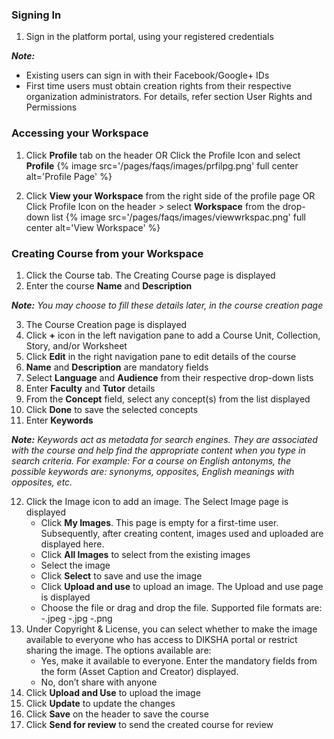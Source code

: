 ### Signing In 
1. Sign in the platform portal, using your registered credentials

***Note:***
- Existing users can sign in with their Facebook/Google+ IDs
- First time users must obtain creation rights from their respective organization administrators. For details, refer section User Rights and Permissions

### Accessing your Workspace
1. Click **Profile** tab on the header 
               OR
	Click the Profile Icon and select **Profile**
    {% image src='/pages/faqs/images/prfilpg.png' full center alt='Profile Page' %}
  
1. Click **View your Workspace** from the right side of the profile page 
               OR
	Click Profile Icon on the header > select **Workspace** from the drop-down list
  	{% image src='/pages/faqs/images/viewwrkspac.png' full center alt='View Workspace' %}
 
### Creating Course from your Workspace
1. Click the Course tab. The Creating Course page is displayed 
2. Enter the course **Name** and **Description**

***Note:***
*You may choose to fill these details later, in the course creation page*

3. The Course Creation page is displayed 
4. Click **+** icon in the left navigation pane to add a Course Unit, Collection, Story, and/or Worksheet
5. Click **Edit** in the right navigation pane to edit details of the course 
6. **Name** and **Description** are mandatory fields
7. Select **Language** and **Audience** from their respective drop-down lists
8. Enter **Faculty** and **Tutor** details
9. From the **Concept** field, select any concept(s) from the list displayed 
10. Click **Done** to save the selected concepts
11. Enter **Keywords**
 

***Note:***
*Keywords act as metadata for search engines. They are associated with the course and help find the appropriate content when you type in search criteria. For example: For a course on English antonyms, the possible keywords are: synonyms, opposites, English meanings with opposites, etc.*

12. Click the Image icon to add an image. The Select Image page is displayed
	- Click **My Images**. This page is empty for a first-time user. Subsequently, after creating content, images used and uploaded are displayed here.
    - Click **All Images** to select from the existing images
	- Select the image    
    - Click **Select** to save and use the image    
	- Click **Upload and use** to upload an image. The Upload and use page is displayed    
	- Choose the file or drag and drop the file. Supported file formats are:
    	-.jpeg
    	-.jpg
    	-.png
13. Under Copyright & License, you can select whether to make the image available to everyone who has access to DIKSHA portal or restrict sharing the image. The options available are:
	- Yes, make it available to everyone. Enter the mandatory fields from the form (Asset Caption and Creator) displayed.
	- No, don’t share with anyone
14. Click **Upload and Use** to upload the image
15. Click **Update** to update the changes
16. Click **Save** on the header to save the course 
17. Click **Send for review** to send the created course for review

